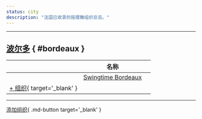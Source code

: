 ```yaml
---
status: city
description: "法国已收录的摇摆舞组织总览。"
---
```


---

## <a id=bordeaux></a>[波尔多](#bordeaux) { #bordeaux }

| | 名称 | |
| --- | --- | --- |
| | [Swingtime Bordeaux](swingtime-bordeaux.md) |  |
| [+ 组织](https://github.com/swingdance/orgs/issues/new?assignees=&labels=add+org&projects=&template=02-add_entity.yml&title=%5Bfr%5D%20%3CName%3E&region=fr&province=Bordeaux&city=Bordeaux){ target='_blank' }

---

[添加组织](https://github.com/swingdance/orgs/issues/new?assignees=&labels=add+org&projects=&template=02-add_entity.yml&title=%5Bfr%5D%20%3CName%3E&region=fr&province=&city=){ .md-button target='_blank' }
